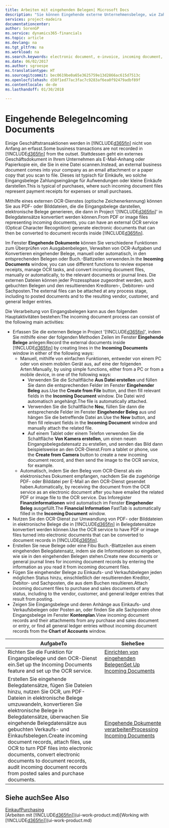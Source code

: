 ```yaml
---
title: Arbeiten mit eingehenden Belegen| Microsoft Docs
description: "Sie können Eingehende externe Unternehmensbelege, wie Zahlungseingänge oder PDF-Dateien verwalten, OCR-Aufgaben verwalten und Dateien in elektronische Belege umwandeln und in Financials aufzeichnen."
services: project-madeira
documentationcenter: 
author: SorenGP
ms.service: dynamics365-financials
ms.topic: article
ms.devlang: na
ms.tgt_pltfrm: na
ms.workload: na
ms.search.keywords: electronic document, e-invoice, incoming document, OCR, ecommerce, document exchange, import invoice
ms.date: 06/02/2017
ms.author: sgroespe
ms.translationtype: HT
ms.sourcegitcommit: bec0619be0a65e3625759e13d2866ac615d7513c
ms.openlocfilehash: d38f1ed77ac3fac7c9283af6ea0f92479adbf89f
ms.contentlocale: de-de
ms.lasthandoff: 01/30/2018

---
```

# <a name="incoming-documents"></a><span data-ttu-id="ca08b-103">Eingehende Belege</span><span class="sxs-lookup"><span data-stu-id="ca08b-103">Incoming Documents</span></span>
<span data-ttu-id="ca08b-104">Einige Geschäftstransaktionen werden in [!INCLUDE[d365fin](includes/d365fin_md.md)] nicht von Anfang an erfasst.</span><span class="sxs-lookup"><span data-stu-id="ca08b-104">Some business transactions are not recorded in [!INCLUDE[d365fin](includes/d365fin_md.md)] from the outset.</span></span> <span data-ttu-id="ca08b-105">Stattdessen geht ein externes Geschäftsdokument in Ihrem Unternehmen als E-Mail-Anhang oder Papierkopie ein, die Sie in eine Datei scannen.</span><span class="sxs-lookup"><span data-stu-id="ca08b-105">Instead, an external business document comes into your company as an email attachment or a paper copy that you scan to file.</span></span> <span data-ttu-id="ca08b-106">Dieses ist typisch für Einkäufe, wo solche Eingangsbelege Zahlungseingänge für Aufwendungen oder kleine Einkäufe darstellen.</span><span class="sxs-lookup"><span data-stu-id="ca08b-106">This is typical of purchases, where such incoming document files represent payment receipts for expenses or small purchases.</span></span>

<span data-ttu-id="ca08b-107">Mithilfe eines externen OCR-Dienstes (optische Zeichenerkennung) können Sie aus PDF- oder Bilddateien, die die Eingangsbelege darstellen, elektronische Belege generieren, die dann in Project '[!INCLUDE[d365fin](includes/d365fin_md.md)]' in Belegdatensätze konvertiert werden können.</span><span class="sxs-lookup"><span data-stu-id="ca08b-107">From PDF or image files representing incoming documents, you can have an external OCR service (Optical Character Recognition) generate electronic documents that can then be converted to document records inside [!INCLUDE[d365fin](includes/d365fin_md.md)].</span></span>

<span data-ttu-id="ca08b-108">Im Fenster **Eingehende Dokumente** können Sie verschiedene Funktionen zum Überprüfen von Ausgabenbelegen, Verwalten von OCR-Aufgaben und Konvertieren eingehender Belege, manuell oder automatisch, in den entsprechenden Belegen oder Buch.-Blattzeilen verwenden.</span><span class="sxs-lookup"><span data-stu-id="ca08b-108">In the **Incoming Documents** window, you can use different functions to review expense receipts, manage OCR tasks, and convert incoming document files, manually or automatically, to the relevant documents or journal lines.</span></span> <span data-ttu-id="ca08b-109">Die externen Dateien können jeder Prozessphase zugeordnet werden, auch gebuchten Belegen und den resultierenden Kreditoren-, Debitoren- und Sachposten.</span><span class="sxs-lookup"><span data-stu-id="ca08b-109">The external files can be attached at any process stage, including to posted documents and to the resulting vendor, customer, and general ledger entries.</span></span>

<span data-ttu-id="ca08b-110">Die Verarbeitung von Eingangsbelegen kann aus den folgenden Hauptaktivitäten bestehen:</span><span class="sxs-lookup"><span data-stu-id="ca08b-110">The incoming document process can consist of the following main activities:</span></span>

* <span data-ttu-id="ca08b-111">Erfassen Sie die externen Belege in Project '[!INCLUDE[d365fin](includes/d365fin_md.md)]', indem Sie mithilfe einer der folgenden Methoden Zeilen im Fenster **Eingehende Belege** anlegen:</span><span class="sxs-lookup"><span data-stu-id="ca08b-111">Record the external documents inside [!INCLUDE[d365fin](includes/d365fin_md.md)] by creating lines in the **Incoming Documents** window in either of the following ways:</span></span>
  * <span data-ttu-id="ca08b-112">Manuell, mithilfe von einfachen Funktionen, entweder von einem PC oder von einem mobilen Gerät aus, auf eine der folgenden Arten:</span><span class="sxs-lookup"><span data-stu-id="ca08b-112">Manually, by using simple functions, either from a PC or from a mobile device, in one of the following ways:</span></span>
    * <span data-ttu-id="ca08b-113">Verwenden Sie die Schaltfläche **Aus Datei erstellen** und füllen Sie dann die entsprechenden Felder im Fenster **Eingehender Beleg** aus.</span><span class="sxs-lookup"><span data-stu-id="ca08b-113">Use the **Create from File** button, and then fill relevant fields in the **Incoming Document** window.</span></span> <span data-ttu-id="ca08b-114">Die Datei wird automatisch angehängt.</span><span class="sxs-lookup"><span data-stu-id="ca08b-114">The file is automatically attached.</span></span>  
    * <span data-ttu-id="ca08b-115">Verwenden Sie die Schaltfläche **Neu**, füllen Sie dann die entsprechende Felder im Fenster **Eingehender Beleg** aus und hängen Sie die betreffende Datei an.</span><span class="sxs-lookup"><span data-stu-id="ca08b-115">Use the **New** button, and then fill relevant fields in the **Incoming Document** window and manually attach the related file.</span></span>
    * <span data-ttu-id="ca08b-116">Auf einem Tablet oder einem Telefon verwenden Sie die Schaltfläche **Von Kamera erstellen**, um einen neuen Eingangsbelegsdatensatz zu erstellen, und senden das Bild dann beispielsweise an den OCR-Dienst.</span><span class="sxs-lookup"><span data-stu-id="ca08b-116">From a tablet or phone, use the **Create from Camera** button to create a new incoming document record, and then send the image to the OCR service, for example.</span></span>
  * <span data-ttu-id="ca08b-117">Automatisch, indem Sie den Beleg vom OCR-Dienst als ein elektronisches Dokument empfangen, nachdem Sie die zugehörige PDF- oder Bilddatei per E-Mail an den OCR-Dienst gesendet haben.</span><span class="sxs-lookup"><span data-stu-id="ca08b-117">Automatically, by receiving the document from the OCR service as an electronic document after you have emailed the related PDF or image file to the OCR service.</span></span> <span data-ttu-id="ca08b-118">Das Inforegister **Finanzinformationen** wird automatisch im Fenster **Eingehender Beleg** ausgefüllt.</span><span class="sxs-lookup"><span data-stu-id="ca08b-118">The **Financial Information** FastTab is automatically filled in the **Incoming Document** window.</span></span>
* <span data-ttu-id="ca08b-119">Nutzen Sie den OCR-Dienst zur Umwandlung von PDF- oder Bilddateien in elektronische Belege die in [!INCLUDE[d365fin](includes/d365fin_md.md)] in Belegdatensätze konvertiert werden können.</span><span class="sxs-lookup"><span data-stu-id="ca08b-119">Use the OCR service to have PDF or image files turned into electronic documents that can be converted to document records in [!INCLUDE[d365fin](includes/d365fin_md.md)].</span></span>
* <span data-ttu-id="ca08b-120">Erstellen Sie neue Belege oder eine Fibu Buch.-Blattzeilen aus einem eingehenden Belegdatensatz, indem sie die Informationen so eingeben, wie sie in den eingehenden Belegen stehen.</span><span class="sxs-lookup"><span data-stu-id="ca08b-120">Create new documents or general journal lines for incoming document records by entering the information as you read it from incoming document files.</span></span>
* <span data-ttu-id="ca08b-121">Fügen Sie eingehender Belege zu Einkaufs- und Verkaufsbelegen jeden möglichen Status hinzu, einschließlich der resultierenden Kreditor, Debitor- und Sachposten, die aus dem Buchen resultieren.</span><span class="sxs-lookup"><span data-stu-id="ca08b-121">Attach incoming document files to purchase and sales documents of any status, including to the vendor, customer, and general ledger entries that result from posting.</span></span>
* <span data-ttu-id="ca08b-122">Zeigen Sie Eingangsbelege und deren Anhänge aus Einkaufs- und Verkaufsbelegen oder Posten an, oder finden Sie alle Sachposten ohne Eingangsbelege im Fenster **Kontenplan**.</span><span class="sxs-lookup"><span data-stu-id="ca08b-122">View incoming document records and their attachments from any purchase and sales document or entry, or find all general ledger entries without incoming document records from the **Chart of Accounts** window.</span></span>

| <span data-ttu-id="ca08b-123">Aufgabe</span><span class="sxs-lookup"><span data-stu-id="ca08b-123">To</span></span> | <span data-ttu-id="ca08b-124">Siehe</span><span class="sxs-lookup"><span data-stu-id="ca08b-124">See</span></span> |
| --- | --- |
| <span data-ttu-id="ca08b-125">Richten Sie die Funktion für Eingangsbelege und den OCR-Dienst ein.</span><span class="sxs-lookup"><span data-stu-id="ca08b-125">Set up the Incoming Documents feature and set up the OCR service.</span></span> |[<span data-ttu-id="ca08b-126">Einrichten von eingehenden Belegen</span><span class="sxs-lookup"><span data-stu-id="ca08b-126">Set Up Incoming Documents</span></span>](across-how-setup-income-documents.md) |
| <span data-ttu-id="ca08b-127">Erstellen Sie eingehende Belegdatensätze, fügen Sie Dateien hinzu, nutzen Sie OCR, um PDF-Dateien in elektronische Belege umzuwandeln, konvertieren Sie elektronische Belege in Belegdatensätze, überwachen Sie eingehende Belegdatensätze aus gebuchten Verkaufs- und Einkaufsbelegen.</span><span class="sxs-lookup"><span data-stu-id="ca08b-127">Create incoming document records, attach files, use OCR to turn PDF files into electronic documents, convert electronic documents to document records, audit incoming document records from posted sales and purchase documents.</span></span> |[<span data-ttu-id="ca08b-128">Eingehende Dokumente verarbeiten</span><span class="sxs-lookup"><span data-stu-id="ca08b-128">Processing Incoming Documents</span></span>](across-process-income-documents.md) |

## <a name="see-also"></a><span data-ttu-id="ca08b-129">Siehe auch</span><span class="sxs-lookup"><span data-stu-id="ca08b-129">See Also</span></span>
[<span data-ttu-id="ca08b-130">Einkauf</span><span class="sxs-lookup"><span data-stu-id="ca08b-130">Purchasing</span></span>](purchasing-manage-purchasing.md)  
<span data-ttu-id="ca08b-131">[Arbeiten mit [!INCLUDE[d365fin](includes/d365fin_md.md)]](ui-work-product.md)</span><span class="sxs-lookup"><span data-stu-id="ca08b-131">[Working with [!INCLUDE[d365fin](includes/d365fin_md.md)]](ui-work-product.md)</span></span>

